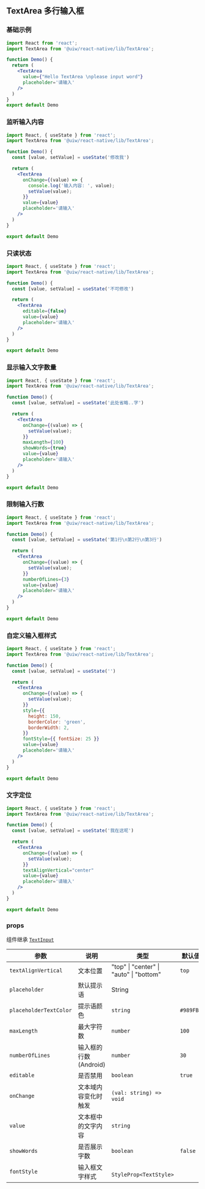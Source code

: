 TextArea 多行输入框
---

<!-- ![](https://user-images.githubusercontent.com/66067296/147332763-7126a61c-0476-497e-8e52-5c2805ae346e.png) -->
<!--rehype:style=zoom: 33%;float: right; margin-left: 15px;-->

### 基础示例

```jsx  mdx:preview
import React from 'react';
import TextArea from '@uiw/react-native/lib/TextArea';

function Demo() {
  return (
    <TextArea
      value={"Hello TextArea \nplease input word"}
      placeholder='请输入'
    />
  )
}
export default Demo
```

### 监听输入内容
```jsx  mdx:preview
import React, { useState } from 'react';
import TextArea from '@uiw/react-native/lib/TextArea';

function Demo() {
  const [value, setValue] = useState('修改我')

  return (
    <TextArea
      onChange={(value) => {
        console.log('输入内容: ', value);
        setValue(value);
      }}
      value={value}
      placeholder='请输入'
    />
  )
}

export default Demo
```

### 只读状态

```jsx  mdx:preview
import React, { useState } from 'react';
import TextArea from '@uiw/react-native/lib/TextArea';

function Demo() {
  const [value, setValue] = useState('不可修改')

  return (
    <TextArea
      editable={false}
      value={value}
      placeholder='请输入'
    />
  )
}

export default Demo
```

### 显示输入文字数量
```jsx  mdx:preview
import React, { useState } from 'react';
import TextArea from '@uiw/react-native/lib/TextArea';

function Demo() {
  const [value, setValue] = useState('此处省略..字')

  return (
    <TextArea
      onChange={(value) => {
        setValue(value);
      }}
      maxLength={100}
      showWords={true}
      value={value}
      placeholder='请输入'
    />
  )
}

export default Demo
```

### 限制输入行数
```jsx  mdx:preview
import React, { useState } from 'react';
import TextArea from '@uiw/react-native/lib/TextArea';

function Demo() {
  const [value, setValue] = useState('第1行\n第2行\n第3行')

  return (
    <TextArea
      onChange={(value) => {
        setValue(value);
      }}
      numberOfLines={3}
      value={value}
      placeholder='请输入'
    />
  )
}

export default Demo
```

### 自定义输入框样式
```jsx  mdx:preview
import React, { useState } from 'react';
import TextArea from '@uiw/react-native/lib/TextArea';

function Demo() {
  const [value, setValue] = useState('')

  return (
    <TextArea
      onChange={(value) => {
        setValue(value);
      }}
      style={{
        height: 150,
        borderColor: 'green',
        borderWidth: 2,
      }}
      fontStyle={{ fontSize: 25 }}
      value={value}
      placeholder='请输入'
    />
  )
}

export default Demo
```

### 文字定位
```jsx  mdx:preview
import React, { useState } from 'react';
import TextArea from '@uiw/react-native/lib/TextArea';

function Demo() {
  const [value, setValue] = useState('我在这呢')

  return (
    <TextArea
      onChange={(value) => {
        setValue(value);
      }}
      textAlignVertical="center"
      value={value}
      placeholder='请输入'
    />
  )
}

export default Demo
```

### props

组件继承 [`TextInput`](https://www.react-native.cn/docs/textinput)

| 参数 | 说明 | 类型 | 默认值 |
|------|------|-----|------|
| `textAlignVertical` | 文本位置 | "top" \| "center" \| "auto" \| "bottom" | `top` |
| `placeholder` | 默认提示语 | String | |
| `placeholderTextColor` | 提示语颜色 | `string` | `#989FB2` |
| `maxLength` | 最大字符数 | `number` | `100` |
| `numberOfLines` | 输入框的行数(Android) | `number` | `30` |
| `editable` | 是否禁用 | `boolean` | `true` |
| `onChange` | 文本域内容变化时触发 | `(val: string) => void` |  |
| `value` | 文本框中的文字内容 | `string` |  |
| `showWords` | 是否展示字数 | `boolean` | `false` |
| `fontStyle` | 输入框文字样式 | ` StyleProp<TextStyle>` |  |
